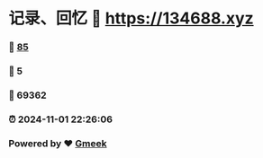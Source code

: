 # 记录、回忆 :link: https://134688.xyz 
### :page_facing_up: [85](https://134688.xyz/tag.html) 
### :speech_balloon: 5 
### :hibiscus: 69362 
### :alarm_clock: 2024-11-01 22:26:06 
### Powered by :heart: [Gmeek](https://github.com/Meekdai/Gmeek)
